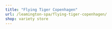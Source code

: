 ```yaml
---
title: "Flying Tiger Copenhagen"
url: /leamington-spa/flying-tiger-copenhagen/
shop: variety store
---
```

